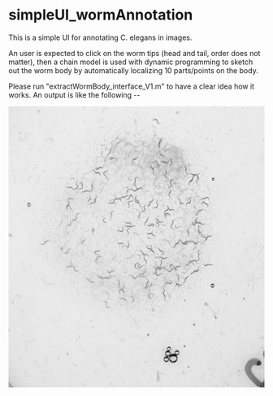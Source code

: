 # simpleUI_wormAnnotation
This is a simple UI for annotating C. elegans in images. 

An user is expected to click on the worm tips (head and tail, order does not matter), then a chain model is used with dynamic programming to sketch out the worm body by automatically localizing 10 parts/points on the body. 


Please run "extractWormBody_interface_V1.m" to have a clear idea how it works. An output is like the following -- 

![alt text](https://github.com/aimerykong/simpleUI_wormAnnotation/blob/master/dataset/img005.tif_tif2jpg.jpg "output")
